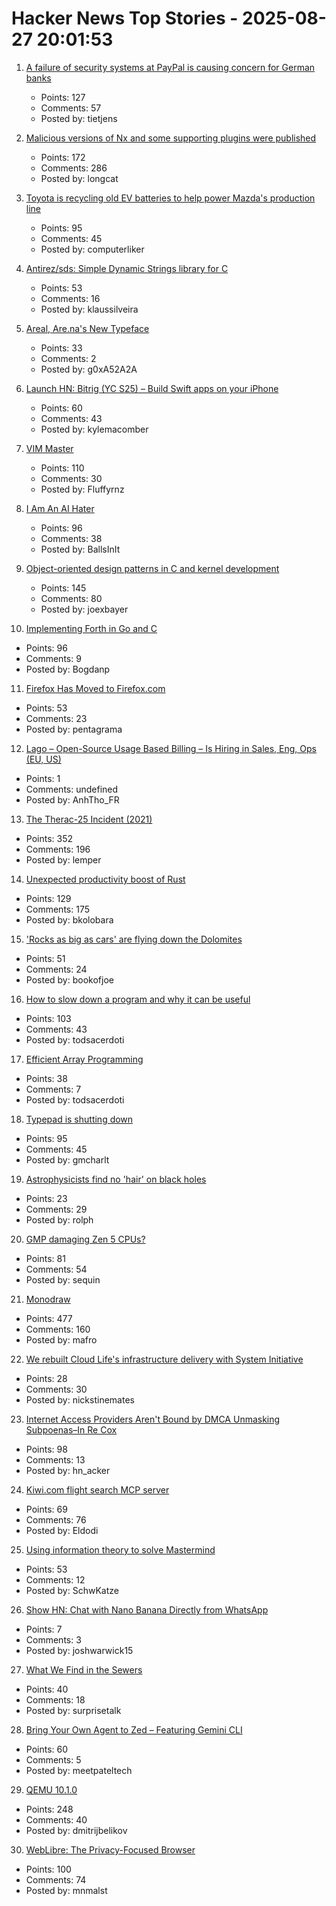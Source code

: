 # Hacker News Top Stories - 2025-08-27 20:01:53

1. [A failure of security systems at PayPal is causing concern for German banks](https://www.nordbayern.de/news-in-english/paypal-security-systems-down-german-banks-block-payments-in-the-billions-1.14811187)
   - Points: 127
   - Comments: 57
   - Posted by: tietjens

2. [Malicious versions of Nx and some supporting plugins were published](https://github.com/nrwl/nx/security/advisories/GHSA-cxm3-wv7p-598c)
   - Points: 172
   - Comments: 286
   - Posted by: longcat

3. [Toyota is recycling old EV batteries to help power Mazda's production line](https://www.thedrive.com/news/toyota-is-recycling-old-ev-batteries-to-help-power-mazdas-production-line)
   - Points: 95
   - Comments: 45
   - Posted by: computerliker

4. [Antirez/sds: Simple Dynamic Strings library for C](https://github.com/antirez/sds)
   - Points: 53
   - Comments: 16
   - Posted by: klaussilveira

5. [Areal, Are.na's New Typeface](https://www.are.na/editorial/introducing-areal-are-nas-new-typeface)
   - Points: 33
   - Comments: 2
   - Posted by: g0xA52A2A

6. [Launch HN: Bitrig (YC S25) – Build Swift apps on your iPhone](undefined)
   - Points: 60
   - Comments: 43
   - Posted by: kylemacomber

7. [VIM Master](https://github.com/renzorlive/vimmaster)
   - Points: 110
   - Comments: 30
   - Posted by: Fluffyrnz

8. [I Am An AI Hater](https://anthonymoser.github.io/writing/ai/haterdom/2025/08/26/i-am-an-ai-hater.html)
   - Points: 96
   - Comments: 38
   - Posted by: BallsInIt

9. [Object-oriented design patterns in C and kernel development](https://oshub.org/projects/retros-32/posts/object-oriented-design-patterns-in-osdev)
   - Points: 145
   - Comments: 80
   - Posted by: joexbayer

10. [Implementing Forth in Go and C](https://eli.thegreenplace.net/2025/implementing-forth-in-go-and-c/)
   - Points: 96
   - Comments: 9
   - Posted by: Bogdanp

11. [Firefox Has Moved to Firefox.com](https://www.firefox.com)
   - Points: 53
   - Comments: 23
   - Posted by: pentagrama

12. [Lago – Open-Source Usage Based Billing – Is Hiring in Sales, Eng, Ops (EU, US)](https://www.ycombinator.com/companies/lago/jobs)
   - Points: 1
   - Comments: undefined
   - Posted by: AnhTho_FR

13. [The Therac-25 Incident (2021)](https://thedailywtf.com/articles/the-therac-25-incident)
   - Points: 352
   - Comments: 196
   - Posted by: lemper

14. [Unexpected productivity boost of Rust](https://lubeno.dev/blog/rusts-productivity-curve)
   - Points: 129
   - Comments: 175
   - Posted by: bkolobara

15. ['Rocks as big as cars' are flying down the Dolomites](https://www.bbc.com/future/article/20250819-why-italys-beloved-ancient-monolith-is-falling)
   - Points: 51
   - Comments: 24
   - Posted by: bookofjoe

16. [How to slow down a program and why it can be useful](https://stefan-marr.de/2025/08/how-to-slow-down-a-program/)
   - Points: 103
   - Comments: 43
   - Posted by: todsacerdoti

17. [Efficient Array Programming](https://github.com/razetime/efficient-array-programming)
   - Points: 38
   - Comments: 7
   - Posted by: todsacerdoti

18. [Typepad is shutting down](https://everything.typepad.com/blog/2025/08/typepad-is-shutting-down.html)
   - Points: 95
   - Comments: 45
   - Posted by: gmcharlt

19. [Astrophysicists find no 'hair' on black holes](https://www.quantamagazine.org/astrophysicists-find-no-hair-on-black-holes-20250827/)
   - Points: 23
   - Comments: 29
   - Posted by: rolph

20. [GMP damaging Zen 5 CPUs?](https://gmplib.org/gmp-zen5)
   - Points: 81
   - Comments: 54
   - Posted by: sequin

21. [Monodraw](https://monodraw.helftone.com/)
   - Points: 477
   - Comments: 160
   - Posted by: mafro

22. [We rebuilt Cloud Life's infrastructure delivery with System Initiative](https://www.cloudlife.io/resources/infrastructure-delivery-with-system-initiative)
   - Points: 28
   - Comments: 30
   - Posted by: nickstinemates

23. [Internet Access Providers Aren't Bound by DMCA Unmasking Subpoenas–In Re Cox](https://blog.ericgoldman.org/archives/2025/08/internet-access-providers-arent-bound-by-dmca-unmasking-subpoenas-in-re-cox.htm)
   - Points: 98
   - Comments: 13
   - Posted by: hn_acker

24. [Kiwi.com flight search MCP server](https://mcp-install-instructions.alpic.cloud/servers/kiwi-com-flight-search)
   - Points: 69
   - Comments: 76
   - Posted by: Eldodi

25. [Using information theory to solve Mastermind](https://www.goranssongaspar.com/mastermind)
   - Points: 53
   - Comments: 12
   - Posted by: SchwKatze

26. [Show HN: Chat with Nano Banana Directly from WhatsApp](https://wassist.app/agents/07429b42-e979-41a1-be07-e7be35f404de/)
   - Points: 7
   - Comments: 3
   - Posted by: joshwarwick15

27. [What We Find in the Sewers](https://www.asimov.press/p/sewers)
   - Points: 40
   - Comments: 18
   - Posted by: surprisetalk

28. [Bring Your Own Agent to Zed – Featuring Gemini CLI](https://zed.dev/blog/bring-your-own-agent-to-zed)
   - Points: 60
   - Comments: 5
   - Posted by: meetpateltech

29. [QEMU 10.1.0](https://wiki.qemu.org/ChangeLog/10.1)
   - Points: 248
   - Comments: 40
   - Posted by: dmitrijbelikov

30. [WebLibre: The Privacy-Focused Browser](https://docs.weblibre.eu/)
   - Points: 100
   - Comments: 74
   - Posted by: mnmalst

